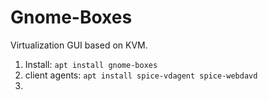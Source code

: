 # Gnome-Boxes

Virtualization GUI based on KVM.

1. Install: `apt install gnome-boxes`
2. client agents: `apt install spice-vdagent spice-webdavd`
3. 
